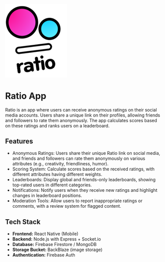 <img src="https://github.com/gv3Dev/ratio.me/blob/main/assets/ratio-clipped.png?raw=true" alt="Ratio App" width="200"/>

# Ratio App

Ratio is an app where users can receive anonymous ratings on their social media accounts. Users share a unique link on their profiles, allowing friends and followers to rate them anonymously. The app calculates scores based on these ratings and ranks users on a leaderboard.

## Features

- Anonymous Ratings: Users share their unique Ratio link on social media, and friends and followers can rate them anonymously on various attributes (e.g., creativity, friendliness, humor).
- Scoring System: Calculate scores based on the received ratings, with different attributes having different weights.
- Leaderboards: Display global and friends-only leaderboards, showing top-rated users in different categories.
- Notifications: Notify users when they receive new ratings and highlight changes in leaderboard positions.
- Moderation Tools: Allow users to report inappropriate ratings or comments, with a review system for flagged content.

## Tech Stack

- **Frontend:** React Native (Mobile)
- **Backend:** Node.js with Express + Socket.io
- **Database:** Firebase Firestore / MongoDB
- **Storage Bucket:** BackBlaze (image storage)
- **Authentication:** Firebase Auth

